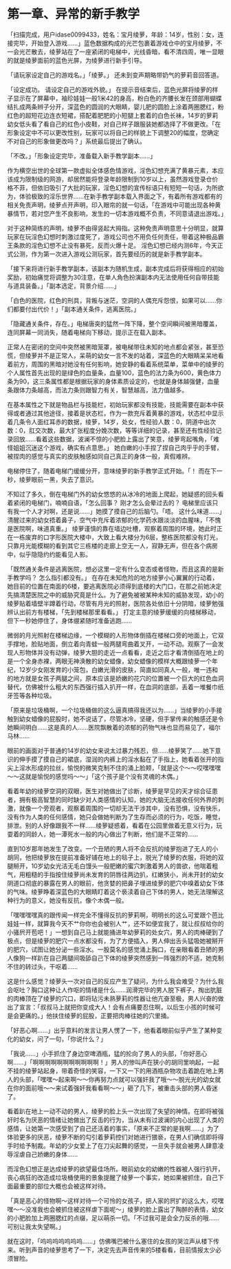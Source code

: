 # 第一章、异常的新手教学

「扫描完成，用户idase0099433，姓名：宝月绫萝，年龄：14岁，性别：女，连接完毕，开始登入游戏……」蓝色数据构成的光芒包裹着游戏仓中的宝月绫萝，不一会光芒散去，绫萝站在了一座紧闭的电梯中，光线昏暗，看不清四周，唯一显眼的就是绫萝面前的蓝色光屏，为绫萝进行新手引导。

「请玩家设定自己的游戏名。」「绫萝。」 还未到变声期略带奶气的萝莉音回答道。

「设定成功。 请设定自己的游戏外貌。」 在提示音结束后，蓝色光屏将绫萝的样子显示在了屏幕中，袖珍娃娃一般1米42的身高，粉白色的齐腰长发在颈部用蝴蝶结扎成两条辫子分开，深蓝色的圆润的大眼睛，婴儿肥的圆脸上涂着两圈腮红，粉红色的超短花边连衣短裙，搭配着肥肥的小短腿上套着的白色长袜，14岁的萝莉幼女低头看了看自己的红色小皮鞋，对自己样子跟服装她都选择了不做更改。「在形象设定中不可以更改性别，玩家可以将自己的样貌上下调整20的幅度，您确定不对自己的形象做更改吗？」系统最后提出了确认。

「不改。」「形象设定完毕，准备载入新手教学副本……」

作为横空出世的全球第一款虚拟全体感色情游戏，淫色幻想充满了黄暴元素，本应该成为限制级的网游，却居然能将登录年龄限制到10岁以上，虽然游戏登录仓价格不菲，但依旧吸引了大批的玩家，淫色幻想的宣传标语只有短短一句话，为所欲为，体验极致的淫乐世界……在新手教学副本载入界面之下，有着所有游戏都有的相关免责声明，绫萝点开声明，印入眼帘的就一句话，「在游戏中可能出现各种黄暴情节，若对您产生不良影响，发生的一切本游戏概不负责，不同意请退出游戏。」

对于这种简练的声明，绫萝不由得竖起大拇指。这种免责声明意思十分明显，就算玩家在玩淫色幻想时刺激过度死了，游戏公司也不用负任何责任，带着这种极品霸王条款的淫色幻想不止没有暴死，反而火爆十足。 淫色幻想已经内测6年，今天正式公测，作为第一次进入游戏公测玩家，首先要经历的就是新手教学副本。

「接下来将进行新手教学副本，该副本为随机生成，副本完成后将获得相应的初始奖励，初始痛觉将调整为30注意，在单人角色扮演副本内无法使用任何自带技能与道具装备。」「副本选定，背景介绍……」

「白色的医院，红色的刑具，背叛与迷茫，空洞的人偶充斥怨恨，如果可以……你们都要付出代价！」「副本通关条件，逃离医院。」

「隐藏通关条件，存在。」电梯唐突的猛然一阵下降，整个空间瞬间被黑暗覆盖，连同屏幕一同消失，随着电梯向下移动，提示正在载入副本。

正常人在密闭的空间中突然被黑暗笼罩，被电梯带往未知的地点都会紧张，甚至恐慌，但绫萝并不是正常人，呆萌的幼女一言不发的站着，深蓝色的大眼睛呆呆地看着前方，周围的黑暗对她没有任何影响，她安静的看着系统菜单，菜单中的绫萝的个人属性首先出现的是绿色的血量条，血量100，蓝色的法力条为600，黄色体力条为90，这三条属性都是根据玩家的身体素质设定的，也就是身体越强健，血量条跟体力条越高，而法力条则跟智力有关，智慧越高，法力值越多。

在基本属性之下就是物品栏与技能栏，初始玩家都没有技能，技能需要在副本中获得或者通过其他途径，接着是状态栏，作为一款充斥着黄暴的游戏，状态栏中显示着几条令人面红耳赤的数据，绫萝，14岁，处女，性经验人数：0，阴道中出次数：0，肛交次数，最大扩张程度分娩次数，等等详细的记录，甚至还有性经验记录回放……看着这些数据，波澜不惊的小肥脸上露出了笑意，绫萝弯起嘴角，「难怪姐姐沉迷这个游戏，确实有点意思。」 她白嫩的小手捏了捏自己肉乎乎的手臂，被捏肉的感觉与真实的皮肤触感如同自己真正的身体一般，真假难辨。

电梯停住了，随着电梯门缓缓分开，意味绫萝的新手教学正式开始。「！ 而在下一秒，绫萝眼前一黑，失去了意识。

不知过了多久，倒在电梯门外的幼女悠悠的从冰冷的地面上爬起，她疑惑的回头看着紧闭的电梯门，喃喃自语，「怎么回事？ 刚才怎么会晕过去的？ 电梯里应该只有我一个人才对啊，还是说……」她摸了摸自己的后脑勺。「唔。 这什么味道……」清醒过来的幼女捂着鼻子，空气中充斥着浓郁的化学药水跟淡淡的血腥味，「不愧是医院啊，味道真重。」 绫萝谨慎的靠在墙边吐槽，观察着周围的环境，她此时正在一栋废弃的口字形医院大楼中，大致上看大楼分为6层，整栋医院都没有灯光，只靠月光能模糊的看到其它三栋楼的走廊上空无一人，寂静无声，但在各个病房中，似乎隐隐约约能看见人影。

「既然通关条件是逃离医院，想必这里一定有什么变态或者怪物，而且这真的是新手教学吗？ 怎么指引都没有。」 在存在未知危险的地方绫萝小心翼翼的行动着，她目前的位置在南面的6楼，要逃离医院必须得到底楼的大门口，在那之前她决定先搞清楚医院之中的威胁究竟是什么。为了避免被被某种未知的威胁发现，幼小的绫萝贴着墙壁半蹲着行动，尽管有月光的照射，医院各处依旧十分阴暗，绫萝勉强辨认出前方有楼梯，「先到楼梯那里看看。」 打定主意的绫萝缓缓的向楼梯移动，但下一秒她停住了，身体绷紧随时准备逃跑……

微弱的月光照射在楼梯边缘，一个模糊的人形物体倒插在楼梯口旁的地面上，它双手撑地，脸贴地面，倒立着向青蛙一般两腿弯曲着叉开，一动不动。观察了一会发现人形物体并没有动弹，绫萝大胆的走近一点看看，走近之后才看清倒插在地上的是一个全身赤裸，两眼无神涣散的幼女蜡像，幼女蜡像的模样大概跟绫萝一个年纪，12岁少女刚发育的小笼包，白嫩光滑的皮肤，简直如同真人一般，唯一违和的地方就是女孩子两腿之间，原本应该是娇嫩的花穴的位置被一个巨大的红色血洞替代，仿佛被什么粗大的东西强行插入扒开一样，在血洞的底部，丢着一堆餐巾纸牙签等各种垃圾。

「原来是垃圾桶啊，一个垃圾桶做的这么逼真搞得我还以为……」当绫萝的小手接触到幼女蜡像的屁股时，她不说话了，尽管冰冷，坚硬，但手掌传来的触感还是令她瞬间明白……这是真的人……医院飘散着的浓郁的药物气味也显而易见了，福尔马林……

眼前的画面对于普通的14岁的幼女来说太过暴力残忍，但……绫萝笑了……她下意识的伸手摸了摸自己的裙底，湿润的内裤上的淫水黏在了手指上，她看着张开的指尖上淫水形成的拉丝，愉悦的微笑克制不住的涌上脸颊，「就是这个～～哎嘿嘿嘿～～这就是愉悦的感觉吗～～」「这个孩子是个没有灵魂的木偶。」

看着年幼的绫萝空洞的双眼，医生对她做出了诊断，绫萝是罕见的天才综合征患者，拥有极高智慧的同时缺少对人类感情的认知，她的大脑无法接收任何外界的刺激，就像一个旁观者，观察着周围的一切却无法干涉其中，没有恐惧，没有快乐，没有作为人类的任何感情，她只会做她判断为了生存而必须的行为，吃饭，睡觉，排泄。别的人好像跟我不一样……绫萝疑惑着，看着在公园里做着无意义行为，玩耍着的同龄人，她一潭死水一般的内心做出了判断，他们是不正常的……

直到10岁那年她发生了改变。一个丑陋的男人将不会反抗的绫萝抱进了无人的小胡同，他把绫萝放在提前准备好铺在地上的毯子上，脱光了绫萝的衣服，将她的双腿掰开，10岁幼女光洁无毛白馒头一般肥嫩的蜜穴刺激着男人的兽欲，他喘着粗气，用粗糙的手指按住绫萝尚未发育的阴唇往两边扒，红嫩狭小，尚未开封的幼女阴道口彻底的暴露在男人的眼前，他贪婪的把鼻子埋进绫萝的肥穴中嗅着幼女下体的气味。绫萝睁着深蓝色的大眼睛盯着这个亵渎着自己下体的男人，她无法理解这种行为的意义，她没有反抗，像个木偶一般。

「嘿嘿嘿嘿真的跟传闻一样完全不懂得反抗的萝莉啊，明明长的这么可爱跟个芭比娃娃一样，就算我今天不艹你你也会被别人艹，还不如便宜我了，就让叔叔给你的小骚屄开苞吧！」一想到自己马上就能捅进年幼萝莉的处女穴，男人的肉棒硬到了极点，但是绫萝的肥穴一点水都没有，为了方便插入，男人伸出舌头猛吸她被掰开的肥穴，试图让她分泌一些淫水。一股莫名的感觉涌上胸口，在亲眼看着丑陋的男人像狗一样趴在自己两腿间吸舔自己下体的绫萝突然感到一阵强烈的不适，她克制不住的转过头，干呕着……

这是什么感觉？绫萝头一次对自己的反应产生了疑问，为什么我会难受？为什么我会呕吐？胸口这种让人作呕的情绪是什么……润滑完毕的男人脱下裤子，掏出肮脏的肉棒顶在了绫萝的穴口，即将玷污未熟萝莉的性器让他亢奋至极，男人兴奋的做出了宣言：「叔叔马上就把你变成大人！会有点痛要忍住啊，以后生小孩的时候可是会更痛的。」他扶住绫萝的屁股，正要把肉棒往她的穴里捅。

「好恶心啊……」出乎意料的发言让男人愣了一下，他看着眼前似乎产生了某种变化的幼女，问了一句，「你说什么？」

「我说……」小手抓住了身边空啤酒瓶，猛的抡向了男人的头部，「你好恶心啊……」「啊啊啊啊啊啊啊啊啊啊啊！」男人的惨叫声在狭小的胡同里响起，一起不挂的绫萝站起身，带着奇怪的笑容，一下又一下的用酒瓶杂物攻击着跪在地上男人的头部，「嘿嘿～起来啊～～你再努力点就可以强奸我了哦～～脱光光的幼女就在你的面前哦～～来试着强奸我看看啊～～」砸了几下，被重击头部的男人昏迷了。

看着趴在地上一动不动的男人，绫萝的脸上头一次出现了失望的神情。在即将被强奸时名为厌恶的情绪让她做出了反击的行为，当从未有过波澜的内心出现了人类的感情，让她第一次感受到了自己还活着的事实，「原来不正常的是我啊……」为了体验更多的厌恶，绫萝不断的勾引着萝莉控们对她进行猥亵，在男人们确信即将得手时给予制裁。年幼的少女爱上了在刀尖起舞的感觉，一旦失手就会被男人肆意凌辱淫虐自己娇嫩的身体……

而淫色幻想正是达成绫萝的欲望最佳场所。眼前幼女的幼嫩的性器被人强行扒开，丧心病狂的改造成垃圾桶使用的景象提醒了绫萝一个事实，她如果被抓住，自己下面最重要的部位大概也会被这样对待。

「真是恶心的怪物啊～这样对待一个可怜的女孩子，把人家的屄扩的这么大，哎嘿嘿～～没准我也会被抓住被这样虐下面呢～」绫萝的脸上露出了陶醉的表情，幼女的小肥脸加上两圈腮红的点缀，足以萌杀一切。「不过我可是会全力反杀的哦……可别让我太失望啊。」

就在这时，「呜呜呜呜呜呜呜……」仿佛嘴巴被什么塞住的女孩的哭泣声从楼下传来。听到声音的绫萝思考了一下，决定先去声音传来的5楼看看，目前情报太少必须冒险。 

